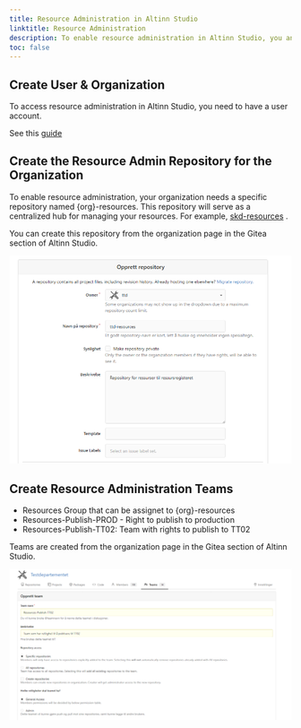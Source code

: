 ```yaml
---
title: Resource Administration in Altinn Studio
linktitle: Resource Administration
description: To enable resource administration in Altinn Studio, you and your organization must follow a few steps.
toc: false
---
```


## Create User & Organization

To access resource administration in Altinn Studio, you need to have a user account.

See this [guide](/en/altinn-studio/v8/getting-started/create-user/)

## Create the Resource Admin Repository for the Organization

To enable resource administration, your organization needs a specific repository named {org}-resources. This repository will serve as a centralized hub for managing your resources. For example, [skd-resources](https://altinn.studio/repos/skd/skd-resources) .

You can create this repository from the organization page in the Gitea section of Altinn Studio.

![Repo](repocreation.png)

## Create Resource Administration Teams

- Resources Group that can be assignet to {org}-resources
- Resources-Publish-PROD - Right to publish to production
- Resources-Publish-TT02: Team with rights to publish to TT02

Teams are created from the organization page in the Gitea section of Altinn Studio.

![Teams](teamscreation_1.png)
